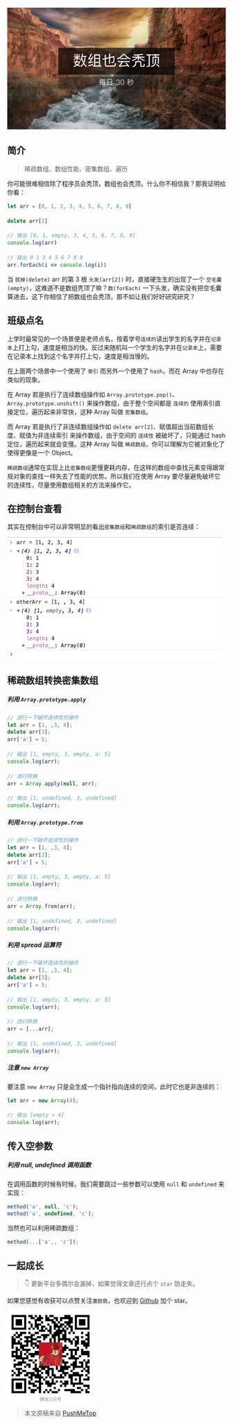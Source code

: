 <!-- # 数组也会秃顶 -->

![封面](https://raw.githubusercontent.com/pushmetop/resource/master/30-seconds-for-everyday/sparse-array/poster.png)

## 简介

> 稀疏数组、数组性能、密集数组、遍历

你可能很难相信除了程序员会秃顶，数组也会秃顶。什么你不相信我？那我证明给你看：

```javascript
let arr = [0, 1, 2, 3, 4, 5, 6, 7, 8, 9]

delete arr[2]

// 输出 [0, 1, empty, 3, 4, 5, 6, 7, 8, 9]
console.log(arr)

// 输出 0 1 3 4 5 6 7 8 9
arr.forEach(i => console.log(i))
```

当 `拔掉(delete)` arr 的第 3 根 `头发(arr[2])` 时，直接硬生生的出现了一个 `空毛囊(empty)`，这难道不是数组秃顶了嘛？`数(forEach)` 一下头发，确实没有把空毛囊算进去，这下你相信了把数组也会秃顶，那不如让我们好好研究研究？

## 班级点名

上学时最常见的一个场景便是老师点名，按着学号`连续的`读出学生的名字并在`记录本`上打上勾，速度是相当的快。反过来随机叫一个学生的名字并在`记录本`上，需要在记录本上找到这个名字并打上勾，速度是相当慢的。

在上面两个场景中一个使用了 `索引` 而另外一个使用了 `hash`，而在 Array 中也存在类似的现象。

在 Array 若是执行了连续数组操作如 `Array.prototype.pop()`、`Array.prototype.unshift()` 来操作数组，由于整个空间都是 `连续的` 使用索引直接定位，遍历起来非常快，这种 Array 叫做 `密集数组`。

而 Array 若是执行了非连续数组操作如 `delete arr[2]`、赋值超出当前数组长度、赋值为非连续索引 来操作数组，由于空间的 `连续性` 被破坏了，只能通过 hash 定位，遍历起来就会变慢。这种 Array 叫做 `稀疏数组`，你可以理解为它被对象化了使得更像是一个 Object。

`稀疏数组`通常在实现上比`密集数组`更慢更耗内存，在这样的数组中查找元素变得跟常规对象的查找一样失去了性能的优势。所以我们在使用 Array 要尽量避免破坏它的连续性，尽量使用数组相关的方法来操作它。

## 在控制台查看

其实在控制台中可以非常明显的看出`密集数组`和`稀疏数组`的索引是否连续：

![对比](https://raw.githubusercontent.com/pushmetop/resource/master/30-seconds-for-everyday/sparse-array/compare.png)

## 稀疏数组转换密集数组

##### 利用 `Array.prototype.apply`

```javascript
// 进行一下破坏连续性的操作
let arr = [1, ,3, 4];
delete arr[3];
arr['a'] = 5;

// 输出 [1, empty, 3, empty, a: 5]
console.log(arr);

// 进行转换
arr = Array.apply(null, arr);

// 输出 [1, undefined, 3, undefined]
console.log(arr);
```

##### 利用 `Array.prototype.from`

```javascript
// 进行一下破坏连续性的操作
let arr = [1, ,3, 4];
delete arr[3];
arr['a'] = 5;

// 输出 [1, empty, 3, empty, a: 5]
console.log(arr);

// 进行转换
arr = Array.from(arr);

// 输出 [1, undefined, 3, undefined]
console.log(arr);
```

##### 利用 spread 运算符

```javascript
// 进行一下破坏连续性的操作
let arr = [1, ,3, 4];
delete arr[3];
arr['a'] = 5;

// 输出 [1, empty, 3, empty, a: 5]
console.log(arr);

// 进行转换
arr = [...arr];

// 输出 [1, undefined, 3, undefined]
console.log(arr);
```

##### 注意 `new Array`

要注意 `new Array` 只是会生成一个指针指向连续的空间，此时它也是非连续的：

```javascript
let arr = new Array(4);

// 输出 [empty × 4]
console.log(arr);
```

## 传入空参数

##### 利用 null, undefined 调用函数

在调用函数的时候有时候，我们需要跳过一些参数可以使用 `null` 和 `undefined` 来实现：

```javascript
method('a', null, 'c');
method('a', undefined, 'c');
```

当然也可以利用稀疏数组：

```javascript
method(...['a',, 'c']);
```

## 一起成长

> 👇 更新平台多偶尔会漏掉，如果觉得文章还行点个 `star` 防走失。

如果您感觉有收获可以点赞关注`激励我`，也欢迎到 [Github](https://github.com/pushmetop/30-seconds-for-everyday) 加个 star。

![微信公众号](https://raw.githubusercontent.com/pushmetop/resource/master/donate/pushmetop.png)

> 本文原稿来自 [PushMeTop](https://github.com/pushmetop)
